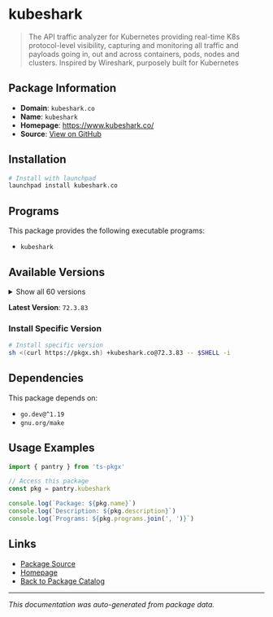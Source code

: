 # kubeshark

> The API traffic analyzer for Kubernetes providing real-time K8s protocol-level visibility, capturing and monitoring all traffic and payloads going in, out and across containers, pods, nodes and clusters. Inspired by Wireshark, purposely built for Kubernetes

## Package Information

- **Domain**: `kubeshark.co`
- **Name**: `kubeshark`
- **Homepage**: https://www.kubeshark.co/
- **Source**: [View on GitHub](https://github.com/pkgxdev/pantry/tree/main/projects/kubeshark.co/package.yml)

## Installation

```bash
# Install with launchpad
launchpad install kubeshark.co
```

## Programs

This package provides the following executable programs:

- `kubeshark`

## Available Versions

<details>
<summary>Show all 60 versions</summary>

- `72.3.83`, `52.9.0`, `52.8.1`, `52.8.0`, `52.7.8`
- `52.7.7`, `52.7.3`, `52.7.0`, `52.6.0`, `52.5.0`
- `52.4.2`, `52.4.0`, `52.3.96`, `52.3.95`, `52.3.94`
- `52.3.93`, `52.3.92`, `52.3.91`, `52.3.90`, `52.3.89`
- `52.3.88`, `52.3.87`, `52.3.86`, `52.3.85`, `52.3.84`
- `52.3.83`, `52.3.82`, `52.3.79`, `52.3.78`, `52.3.77`
- `52.3.76`, `52.3.75`, `52.3.74`, `52.3.73`, `52.3.69`
- `52.3.68`, `52.3.62`, `52.3.59`, `52.3.0`, `52.2.39`
- `52.2.30`, `52.2.1`, `52.2.0`, `52.1.77`, `52.1.75`
- `52.1.66`, `52.1.63`, `52.1.50`, `52.1.45`, `52.1.30`
- `52.1.9`, `52.1.0`, `52.0.0`, `51.0.39`, `51.0.38`
- `51.0.37`, `51.0.27`, `51.0.18`, `51.0.14`, `51.0.0`

</details>

**Latest Version**: `72.3.83`

### Install Specific Version

```bash
# Install specific version
sh <(curl https://pkgx.sh) +kubeshark.co@72.3.83 -- $SHELL -i
```

## Dependencies

This package depends on:

- `go.dev@^1.19`
- `gnu.org/make`

## Usage Examples

```typescript
import { pantry } from 'ts-pkgx'

// Access this package
const pkg = pantry.kubeshark

console.log(`Package: ${pkg.name}`)
console.log(`Description: ${pkg.description}`)
console.log(`Programs: ${pkg.programs.join(', ')}`)
```

## Links

- [Package Source](https://github.com/pkgxdev/pantry/tree/main/projects/kubeshark.co/package.yml)
- [Homepage](https://www.kubeshark.co/)
- [Back to Package Catalog](../../package-catalog.md)

---

*This documentation was auto-generated from package data.*
